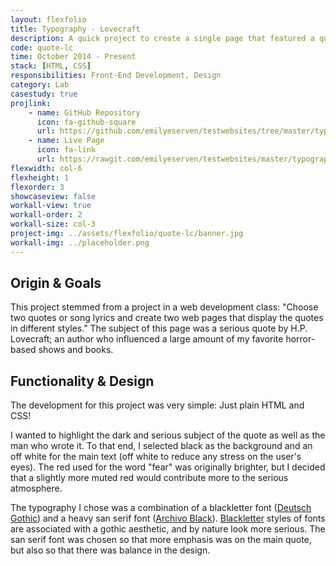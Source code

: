 ```yaml
---
layout: flexfolio
title: Typography - Lovecraft
description: A quick project to create a single page that featured a quote and design to support a mood. I decided to work with a blackletter font and match it with a horror quote and atmosphere.
code: quote-lc
time: October 2014 - Present
stack: [HTML, CSS]
responsibilities: Front-End Development, Design
category: Lab
casestudy: true
projlink:
    - name: GitHub Repository
      icon: fa-github-square
      url: https://github.com/emilyeserven/testwebsites/tree/master/typography
    - name: Live Page
      icon: fa-link
      url: https://rawgit.com/emilyeserven/testwebsites/master/typography/lovecraft.html
flexwidth: col-6
flexheight: 1
flexorder: 3
showcaseview: false
workall-view: true
workall-order: 2
workall-size: col-3
project-img: ../assets/flexfolio/quote-lc/banner.jpg
workall-img: ../placeholder.png
---
```


## Origin & Goals

This project stemmed from a project in a web development class: "Choose two quotes or song lyrics and create two web pages that display the quotes in different styles." The subject of this page was a serious quote by H.P. Lovecraft; an author who influenced a large amount of my favorite horror-based shows and books.

## Functionality & Design

The development for this project was very simple: Just plain HTML and CSS!

I wanted to highlight the dark and serious subject of the quote as well as the man who wrote it. To that end, I selected black as the background and an off white for the main text (off white to reduce any stress on the user's eyes). The red used for the word "fear" was originally brighter, but I decided that a slightly more muted red would contribute more to the serious atmosphere.

The typography I chose was a combination of a blackletter font ([Deutsch Gothic](https://www.fontsquirrel.com/fonts/deutsch-gothic)) and a heavy san serif font ([Archivo Black](https://www.fontsquirrel.com/fonts/archivo-black)). [Blackletter](https://en.wikipedia.org/wiki/Blackletter) styles of fonts are associated with a gothic aesthetic, and by nature look more serious. The san serif font was chosen so that more emphasis was on the main quote, but also so that there was balance in the design.